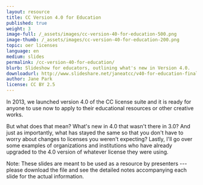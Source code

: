 ```yaml
---
layout: resource
title: CC Version 4.0 for Education
published: true
weight: 3
image-full: /_assets/images/cc-version-40-for-education-500.png
image-thumb: /_assets/images/cc-version-40-for-education-200.png
topic: oer licenses
language: en
medium: slides
permalink: /cc-version-40-for-education/
blurb: Slideshow for educators, outlining what's new in Version 4.0.
downloadurl: http://www.slideshare.net/janeatcc/v40-for-education-final
author: Jane Park
license: CC BY 2.5
---
```


In 2013, we launched version 4.0 of the CC license suite and it is ready for anyone to use now to apply to their educational resources or other creative works. 

But what does that mean? What's new in 4.0 that wasn't there in 3.0? And just as importantly, what has stayed the same so that you don't have to worry about changes to licenses you weren't expecting? Lastly, I'll go over some examples of organizations and institutions who have already upgraded to the 4.0 version of whatever license they were using. 

Note: These slides are meant to be used as a resource by presenters --- please download the file and see the detailed notes accompanying each slide for the actual information. 